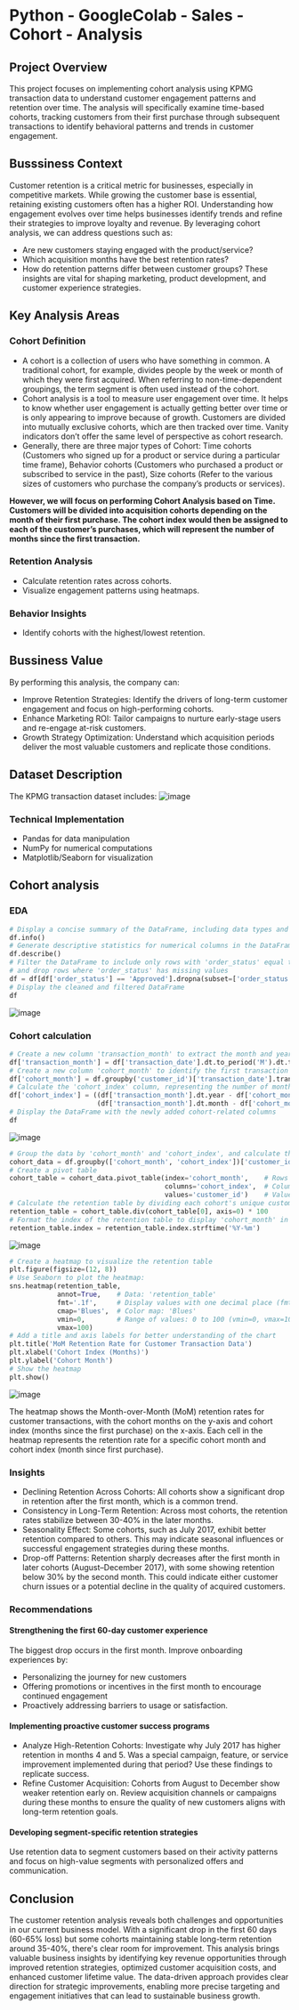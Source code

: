 # Python - GoogleColab - Sales - Cohort - Analysis
## Project Overview
This project focuses on implementing cohort analysis using KPMG transaction data to understand customer engagement patterns and retention over time. The analysis will specifically examine time-based cohorts, tracking customers from their first purchase through subsequent transactions to identify behavioral patterns and trends in customer engagement.
## Busssiness Context
Customer retention is a critical metric for businesses, especially in competitive markets. While growing the customer base is essential, retaining existing customers often has a higher ROI. Understanding how engagement evolves over time helps businesses identify trends and refine their strategies to improve loyalty and revenue. By leveraging cohort analysis, we can address questions such as:
- Are new customers staying engaged with the product/service?
- Which acquisition months have the best retention rates?
- How do retention patterns differ between customer groups?
These insights are vital for shaping marketing, product development, and customer experience strategies.
## Key Analysis Areas
### Cohort Definition
- A cohort is a collection of users who have something in common. A traditional cohort, for example, divides people by the week or month of which they were first acquired. When referring to non-time-dependent groupings, the term segment is often used instead of the cohort.
- Cohort analysis is a tool to measure user engagement over time. It helps to know whether user engagement is actually getting better over time or is only appearing to improve because of growth. Customers are divided into mutually exclusive cohorts, which are then tracked over time. Vanity indicators don’t offer the same level of perspective as cohort research.
- Generally, there are three major types of Cohort: Time cohorts (Customers who signed up for a product or service during a particular time frame), Behavior cohorts (Customers who purchased a product or subscribed to service in the past), Size cohorts (Refer to the various sizes of customers who purchase the company’s products or services).

__However, we will focus on performing Cohort Analysis based on Time. Customers will be divided into acquisition cohorts depending on the month of their first purchase. The cohort index would then be assigned to each of the customer’s purchases, which will represent the number of months since the first transaction.__
### Retention Analysis
- Calculate retention rates across cohorts.
- Visualize engagement patterns using heatmaps.
### Behavior Insights
- Identify cohorts with the highest/lowest retention.
## Bussiness Value
By performing this analysis, the company can:
- Improve Retention Strategies: Identify the drivers of long-term customer engagement and focus on high-performing cohorts.
- Enhance Marketing ROI: Tailor campaigns to nurture early-stage users and re-engage at-risk customers.
- Growth Strategy Optimization: Understand which acquisition periods deliver the most valuable customers and replicate those conditions.
## Dataset Description
The KPMG transaction dataset includes:
![image](https://github.com/user-attachments/assets/5c5828f6-7828-4807-9090-488e4bb9bd9d)
### Technical Implementation
- Pandas for data manipulation
- NumPy for numerical computations
- Matplotlib/Seaborn for visualization
## Cohort analysis
### EDA
```python
# Display a concise summary of the DataFrame, including data types and non-null counts  
df.info()
# Generate descriptive statistics for numerical columns in the DataFrame  
df.describe()
# Filter the DataFrame to include only rows with 'order_status' equal to 'Approved', 
# and drop rows where 'order_status' has missing values  
df = df[df['order_status'] == 'Approved'].dropna(subset=['order_status'])
# Display the cleaned and filtered DataFrame  
df
```
![image](https://github.com/user-attachments/assets/3c434ce6-36f5-4509-a526-d41f7dfe0b5e)
### Cohort calculation
```python
# Create a new column 'transaction_month' to extract the month and year from 'transaction_date' and convert it to the first day of that month as a timestamp  
df['transaction_month'] = df['transaction_date'].dt.to_period('M').dt.to_timestamp()
# Create a new column 'cohort_month' to identify the first transaction month for each customer, grouped by 'customer_id'  
df['cohort_month'] = df.groupby('customer_id')['transaction_date'].transform(min).dt.to_period('M').dt.to_timestamp()
# Calculate the 'cohort_index' column, representing the number of months elapsed since the customer's first transaction (cohort month)  
df['cohort_index'] = ((df['transaction_month'].dt.year - df['cohort_month'].dt.year) * 12 +
                      (df['transaction_month'].dt.month - df['cohort_month'].dt.month))
# Display the DataFrame with the newly added cohort-related columns  
df
```
![image](https://github.com/user-attachments/assets/b87356b3-6df1-4579-b66b-ee47f5ba7ae2)

```python
# Group the data by 'cohort_month' and 'cohort_index', and calculate the number of unique customers ('customer_id') in each cohort and time period  
cohort_data = df.groupby(['cohort_month', 'cohort_index'])['customer_id'].nunique().reset_index()
# Create a pivot table 
cohort_table = cohort_data.pivot_table(index='cohort_month',    # Rows represent the 'cohort_month' (month of first transaction)
                                       columns='cohort_index',  # Columns represent the 'cohort_index' (number of months since the first transaction)
                                       values='customer_id')    # Values represent the number of unique customers  
# Calculate the retention table by dividing each cohort's unique customer count by the cohort's initial count (month 0) to compute retention percentages, then multiplying by 100  
retention_table = cohort_table.div(cohort_table[0], axis=0) * 100
# Format the index of the retention table to display 'cohort_month' in the 'YYYY-MM' format  
retention_table.index = retention_table.index.strftime('%Y-%m')
```
![image](https://github.com/user-attachments/assets/48fefb29-c4b6-4fbc-be71-add578b3360a)

```python
# Create a heatmap to visualize the retention table
plt.figure(figsize=(12, 8))
# Use Seaborn to plot the heatmap:
sns.heatmap(retention_table,
            annot=True,    # Data: 'retention_table'
            fmt='.1f',     # Display values with one decimal place (fmt='.1f')
            cmap='Blues',  # Color map: 'Blues'
            vmin=0,        # Range of values: 0 to 100 (vmin=0, vmax=100)
            vmax=100)
# Add a title and axis labels for better understanding of the chart
plt.title('MoM Retention Rate for Customer Transaction Data')
plt.xlabel('Cohort Index (Months)')
plt.ylabel('Cohort Month')
# Show the heatmap
plt.show()
```
![image](https://github.com/user-attachments/assets/e0cb9d00-a8a9-4a22-b577-5736b22b8443)

The heatmap shows the Month-over-Month (MoM) retention rates for customer transactions, with the cohort months on the y-axis and cohort index (months since the first purchase) on the x-axis. Each cell in the heatmap represents the retention rate for a specific cohort month and cohort index (month since first purchase).
### Insights
- Declining Retention Across Cohorts: All cohorts show a significant drop in retention after the first month, which is a common trend. 
- Consistency in Long-Term Retention: Across most cohorts, the retention rates stabilize between 30-40% in the later months. 
- Seasonality Effect: Some cohorts, such as July 2017, exhibit better retention compared to others. This may indicate seasonal influences or successful engagement strategies during these months.
- Drop-off Patterns: Retention sharply decreases after the first month in later cohorts (August–December 2017), with some showing retention below 30% by the second month. This could indicate either customer churn issues or a potential decline in the quality of acquired customers.
### Recommendations
#### Strengthening the first 60-day customer experience
The biggest drop occurs in the first month. Improve onboarding experiences by: 
- Personalizing the journey for new customers
- Offering promotions or incentives in the first month to encourage continued engagement
- Proactively addressing barriers to usage or satisfaction.
#### Implementing proactive customer success programs
- Analyze High-Retention Cohorts: Investigate why July 2017 has higher retention in months 4 and 5. Was a special campaign, feature, or service improvement implemented during that period? Use these findings to replicate success.
- Refine Customer Acquisition: Cohorts from August to December show weaker retention early on. Review acquisition channels or campaigns during these months to ensure the quality of new customers aligns with long-term retention goals.
#### Developing segment-specific retention strategies
Use retention data to segment customers based on their activity patterns and focus on high-value segments with personalized offers and communication.
## Conclusion
The customer retention analysis reveals both challenges and opportunities in our current business model. With a significant drop in the first 60 days (60-65% loss) but some cohorts maintaining stable long-term retention around 35-40%, there's clear room for improvement. This analysis brings valuable business insights by identifying key revenue opportunities through improved retention strategies, optimized customer acquisition costs, and enhanced customer lifetime value. The data-driven approach provides clear direction for strategic improvements, enabling more precise targeting and engagement initiatives that can lead to sustainable business growth.

